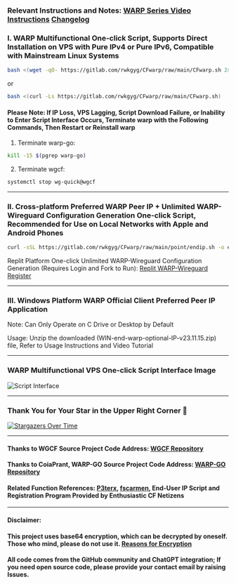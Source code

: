 ### Relevant Instructions and Notes: [WARP Series Video Instructions](https://www.youtube.com/playlist?list=PLMgly2AulGG-WqPXPkHlqWVSfQ3XjHNw8) [Changelog](https://ygkkk.blogspot.com/2022/09/cfwarp-script.html)

### I. WARP Multifunctional One-click Script, Supports Direct Installation on VPS with Pure IPv4 or Pure IPv6, Compatible with Mainstream Linux Systems
```bash
bash <(wget -qO- https://gitlab.com/rwkgyg/CFwarp/raw/main/CFwarp.sh 2> /dev/null)
```
or
```bash
bash <(curl -Ls https://gitlab.com/rwkgyg/CFwarp/raw/main/CFwarp.sh)
```

#### Please Note: If IP Loss, VPS Lagging, Script Download Failure, or Inability to Enter Script Interface Occurs, Terminate warp with the Following Commands, Then Restart or Reinstall warp

1. Terminate warp-go:
```bash
kill -15 $(pgrep warp-go)
```

2. Terminate wgcf:
```bash
systemctl stop wg-quick@wgcf
```

---------------------------------------------------------------------

### II. Cross-platform Preferred WARP Peer IP + Unlimited WARP-Wireguard Configuration Generation One-click Script, Recommended for Use on Local Networks with Apple and Android Phones
```bash
curl -sSL https://gitlab.com/rwkgyg/CFwarp/raw/main/point/endip.sh -o endip.sh && chmod +x endip.sh && bash endip.sh
```

Replit Platform One-click Unlimited WARP-Wireguard Configuration Generation (Requires Login and Fork to Run): [Replit WARP-Wireguard Register](https://replit.com/@yonggekkk/WARP-Wireguard-Register)

--------------------------------------------------------------
### III. Windows Platform WARP Official Client Preferred Peer IP Application

Note: Can Only Operate on C Drive or Desktop by Default

Usage: Unzip the downloaded (WIN-end-warp-optional-IP-v23.11.15.zip) file, Refer to Usage Instructions and Video Tutorial

-----------------------------------------------------------
### WARP Multifunctional VPS One-click Script Interface Image
![Script Interface](https://github.com/yonggekkk/warp-yg/assets/121604513/61d2d6c0-9594-4799-9188-084bad886a66)

-----------------------------------------------------
### Thank You for Your Star in the Upper Right Corner 🌟
[![Stargazers Over Time](https://starchart.cc/yonggekkk/warp-yg.svg)](https://starchart.cc/yonggekkk/warp-yg)

--------------------------------------------------------------
#### Thanks to WGCF Source Project Code Address: [WGCF Repository](https://github.com/ViRb3/wgcf)
#### Thanks to CoiaPrant, WARP-GO Source Project Code Address: [WARP-GO Repository](https://gitlab.com/ProjectWARP/warp-go)
#### Related Function References: [P3terx](https://github.com/P3TERX/warp.sh), [fscarmen](https://github.com/fscarmen/warp), End-User IP Script and Registration Program Provided by Enthusiastic CF Netizens

---------------------------------------
#### Disclaimer:

#### This project uses base64 encryption, which can be decrypted by oneself. Those who mind, please do not use it. [Reasons for Encryption](https://ygkkk.blogspot.com/2022/06/github.html)

#### All code comes from the GitHub community and ChatGPT integration; If you need open source code, please provide your contact email by raising Issues.

